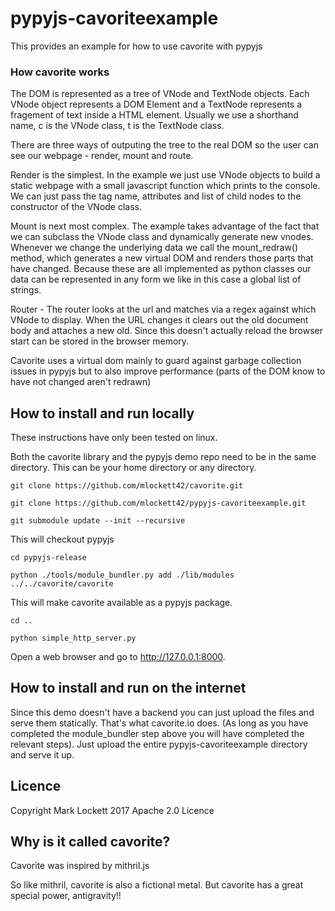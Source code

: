 # pypyjs-cavoriteexample
This provides an example for how to use cavorite with pypyjs

### How cavorite works

The DOM is represented as a tree of VNode and TextNode objects. Each VNode object represents
a DOM Element and a TextNode represents a fragement of text inside a HTML element. Usually we
use a shorthand name, c is the VNode class, t is the TextNode class.

There are three ways of outputing the tree to the real DOM so the user can see our webpage - render,
mount and route.

Render is the simplest. In the example we just use VNode objects to build a static webpage with a small
javascript function which prints to the console. We can just pass the tag name, attributes and list of
child nodes to the constructor of the VNode class.

Mount is next most complex. The example takes advantage of the fact that we can subclass the VNode class
and dynamically generate new vnodes. Whenever we change the underlying data we call the
mount_redraw() method, which generates a new virtual DOM and renders those parts that have changed.
Because these are all implemented as python classes our data can be represented in any form we like
in this case a global list of strings.

Router - The router looks at the url and matches via a regex against which VNode to display. When the
URL changes it clears out the old document body and attaches a new old. Since this doesn't actually
reload the browser start can be stored in the browser memory.

Cavorite uses a virtual dom mainly to guard against garbage collection issues in pypyjs but to also
improve performance (parts of the DOM know to have not changed aren't redrawn)


## How to install and run locally

These instructions have only been tested on linux.

Both the cavorite library and the pypyjs demo repo need to be in the same directory. This can be your 
home directory or any directory.

`git clone https://github.com/mlockett42/cavorite.git`

`git clone https://github.com/mlockett42/pypyjs-cavoriteexample.git`

`git submodule update --init --recursive`

This will checkout pypyjs

`cd pypyjs-release`

`python ./tools/module_bundler.py add ./lib/modules ../../cavorite/cavorite`

This will make cavorite available as a pypyjs package.

`cd ..`

`python simple_http_server.py`

Open a web browser and go to http://127.0.0.1:8000.

## How to install and run on the internet

Since this demo doesn't have a backend you can just upload the files and serve them statically. That's
what cavorite.io does. (As long as you have completed the module_bundler step above you will have completed
the relevant steps). Just upload the entire pypyjs-cavoriteexample directory and serve it up.

## Licence
Copyright Mark Lockett 2017 Apache 2.0 Licence

## Why is it called cavorite?

Cavorite was inspired by mithril.js

So like mithril, cavorite is also a fictional metal. But cavorite has a great special power, antigravity!!

